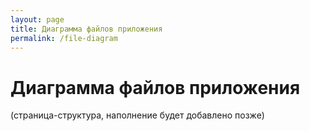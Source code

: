 ```yaml
---
layout: page
title: Диаграмма файлов приложения
permalink: /file-diagram
---
```


# Диаграмма файлов приложения

(страница-структура, наполнение будет добавлено позже)
